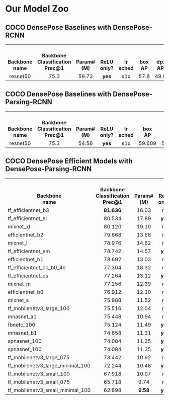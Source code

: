 # Our Model Zoo

## COCO DensePose Baselines with DensePose-RCNN

<table><tbody>
<!-- START TABLE -->
<!-- TABLE HEADER -->
<th valign="bottom">Backbone<br/>name</th>
<th valign="bottom">Backbone<br/>Classification<br/>Prec@1</th>
<th valign="bottom">Param#(M)</th>
<th valign="bottom">ReLU only?</th>
<th valign="bottom">lr<br/>sched</th>
<th valign="bottom">box<br/>AP</th>
<th valign="bottom">dp.<br/>AP</th>
<th valign="bottom">FPS<br/>GeForce GTX<br/>1080 Ti</th>
<th valign="bottom">FPS<br/>CPU</th>
<!-- TABLE BODY --> 
<!-- ROW: ROW: 1 --> 
<tr>
<td align="center">resnet50</td>
<td align="center">75.3</td>
<td align="center">59.73</td>
<td align="center"><b>yes</b></td>
<td align="center">s1x</td>
<td align="center">57.8</td>
<td align="center">49.8</td>
<td align="center">13.16</td>
<td align="center">0.62</td>
</tr>
</tbody></table>

## COCO DensePose Baselines with DensePose-Parsing-RCNN

<table><tbody>
<!-- START TABLE -->
<!-- TABLE HEADER -->
<th valign="bottom">Backbone<br/>name</th>
<th valign="bottom">Backbone<br/>Classification<br/>Prec@1</th>
<th valign="bottom">Param#(M)</th>
<th valign="bottom">ReLU only?</th>
<th valign="bottom">lr<br/>sched</th>
<th valign="bottom">box<br/>AP</th>
<th valign="bottom">dp.<br/>AP</th>
<th valign="bottom">FPS<br/>GeForce GTX<br/>1080 Ti</th>
<th valign="bottom">FPS<br/>CPU</th>
<!-- TABLE BODY --> 
<!-- ROW: ROW: 1 --> 
<tr>
<td align="center">resnet50</td>
<td align="center">75.3</td>
<td align="center">54.56</td>
<td align="center"><b>yes</b></td>
<td align="center">s1x</td>
<td align="center">59.609</td>
<td align="center">54.676</td>
<td align="center">10.15</td>
<td align="center">0.39</td>
</tr>
</tbody></table>

## COCO DensePose Efficient Models with DensePose-Parsing-RCNN

<table><tbody>
<!-- START TABLE -->
<!-- TABLE HEADER -->
<th valign="bottom">Backbone<br/>name</th>
<th valign="bottom">Backbone<br/>Classification<br/>Prec@1</th>
<th valign="bottom">Param#(M)</th>
<th valign="bottom">ReLU only?</th>
<th valign="bottom">lr<br/>sched</th>
<th valign="bottom">box<br/>AP</th>
<th valign="bottom">dp.<br/>AP</th>
<th valign="bottom">FPS<br/>GeForce GTX<br/>1080 Ti</th>
<th valign="bottom">FPS<br/>CPU</th>
<!-- TABLE BODY -->
<!-- ROW: 1 --> 
<tr><td align="left">tf_efficientnet_b3</td>
<td align="center"><b>81.636</b></td>
<td align="center">16.03</td>
<td align="center">no</td>
<td align="center">s1x</td>
<td align="center">59.027</td>
<td align="center">53.084</td>
<td align="center">8.31</td>
<td align="center">0.37</td>
</tr>
<!-- ROW: 2 --> 
<tr><td align="left">tf_efficientnet_el</td>
<td align="center">80.534</td>
<td align="center">17.89</td>
<td align="center"><b>yes</b></td>
<td align="center">s1x</td>
<td align="center"><b>60.069</b></td>
<td align="center"><b>53.378</b></td>
<td align="center">8.11</td>
<td align="center">0.34</td>
</tr>
<!-- ROW: 3 --> 
<tr><td align="left">mixnet_xl</td>
<td align="center">80.120</td>
<td align="center">19.10</td>
<td align="center">no</td>
<td align="center">s1x</td>
<td align="center">58.444</td>
<td align="center">51.475</td>
<td align="center">8.54</td>
<td align="center">0.32</td>
</tr>
<!-- ROW: 4 -->
<tr><td align="left">efficientnet_b2</td>
<td align="center">79.668</td>
<td align="center">13.68</td>
<td align="center">no</td>
<td align="center">s1x</td>
<td align="center">58.041</td>
<td align="center">51.800</td>
<td align="center">9.33</td>
<td align="center">0.38</td>
</tr>
<!-- ROW: 5 --> 
<tr><td align="left">mixnet_l</td>
<td align="center">78.976</td>
<td align="center">14.62</td>
<td align="center">no</td>
<td align="center">s1x</td>
<td align="center">57.481</td>
<td align="center">50.649</td>
<td align="center">8.52</td>
<td align="center">0.34</td>
<!-- ROW: 6 --> 
<tr><td align="left">tf_efficientnet_em</td>
<td align="center">78.742</td>
<td align="center">14.57</td>
<td align="center"><b>yes</b></td>
<td align="center">s1x</td>
<td align="center">58.825</td>
<td align="center">52.302</td>
<td align="center">9.21</td>
<td align="center">0.37</td>
</tr>
<!-- ROW: 7 --> 
<tr><td align="left">efficientnet_b1</td>
<td align="center">78.692</td>
<td align="center">13.03</td>
<td align="center">no</td>
<td align="center">s1x</td>
<td align="center">57.654</td>
<td align="center">51.053</td>
<td align="center">9.49</td>
<td align="center">0.39</td>
</tr>
<!-- ROW: 8 --> 
<tr><td align="left">tf_efficientnet_cc_b0_4e</td>
<td align="center">77.304</td>
<td align="center">18.32</td>
<td align="center">no</td>
<td align="center">s1x</td>
<td align="center">56.779</td>
<td align="center">49.231</td>
<td align="center">10.63</td>
<td align="center">0.40</td>
</tr>
<!-- ROW: 9 --> 
<tr><td align="left">tf_efficientnet_es</td>
<td align="center">77.264</td>
<td align="center">13.12</td>
<td align="center"><b>yes</b></td>
<td align="center">s1x</td>
<td align="center">58.296</td>
<td align="center">51.606</td>
<td align="center">10.03</td>
<td align="center">0.39</td>
</tr>
<!-- ROW: 10 --> 
<tr><td align="left">mixnet_m</td>
<td align="center">77.256</td>
<td align="center">12.39</td>
<td align="center">no</td>
<td align="center">s1x</td>
<td align="center">56.834</td>
<td align="center">48.371</td>
<td align="center">9.39</td>
<td align="center">0.35</td>
<!-- ROW: 11 --> 
<tr><td align="left">efficientnet_b0</td>
<td align="center">76.912</td>
<td align="center">12.10</td>
<td align="center">no</td>
<td align="center">s1x</td>
<td align="center">56.271</td>
<td align="center">49.647</td>
<td align="center">10.53</td>
<td align="center">0.39</td>
</tr>
<!-- ROW: 12 --> 
<tr><td align="left">mixnet_s</td>
<td align="center">75.988</td>
<td align="center">11.52</td>
<td align="center">no</td>
<td align="center">s1x</td>
<td align="center">55.132</td>
<td align="center">46.685</td>
<td align="center">10.34</td>
<td align="center">0.37</td>
<!-- ROW: 13 -->
<tr><td align="left">tf_mobilenetv3_large_100</td>
<td align="center">75.516</td>
<td align="center">12.04</td>
<td align="center">no</td>
<td align="center">s1x</td>
<td align="center">54.537</td>
<td align="center">47.195</td>
<td align="center">11.54</td>
<td align="center">0.40</td>
</tr>
<!-- ROW: 14 --> 
<tr><td align="left">mnasnet_a1</td>
<td align="center">75.448</td>
<td align="center">10.94</td>
<td align="center">no</td>
<td align="center">s1x</td>
<td align="center">54.648</td>
<td align="center">47.036</td>
<td align="center">11.21</td>
<td align="center">0.38</td>
</tr>
<!-- ROW: 15 --> 
<tr><td align="left">fbnetc_100</td>
<td align="center">75.124</td>
<td align="center">11.49</td>
<td align="center"><b>yes</b></td>
<td align="center">s1x</td>
<td align="center">55.399</td>
<td align="center">47.983</td>
<td align="center">10.97</td>
<td align="center">0.37</td>
</tr>
<!-- ROW: 16 --> 
<tr><td align="left">mnasnet_b1</td>
<td align="center">74.658</td>
<td align="center">11.31</td>
<td align="center"><b>yes</b></td>
<td align="center">s1x</td>
<td align="center">55.280</td>
<td align="center">47.658</td>
<td align="center">11.24</td>
<td align="center">0.37</td>
</tr>
<!-- ROW: 17 -->
<tr><td align="left">spnasnet_100</td>
<td align="center">74.084</td>
<td align="center">11.35</td>
<td align="center"><b>yes</b></td>
<td align="center">s1x</td>
<td align="center">56.370</td>
<td align="center">49.512</td>
<td align="center"><b>12.03</b></td>
<td align="center"><b>0.42</b></td>
</tr>
<!-- ROW: 17 -->
<tr><td align="left">spnasnet_100</td>
<td align="center">74.084</td>
<td align="center">11.35</td>
<td align="center"><b>yes</b></td>
<td align="center"><b>s3x</b></td>
<td align="center">57.599</td>
<td align="center">52.027</td>
<td align="center"><b>13.11</b></td>
<td align="center"><b>0.49</b></td>
</tr>
<!-- ROW: 18 -->
<tr><td align="left">tf_mobilenetv3_large_075</td>
<td align="center">73.442</td>
<td align="center">10.92</td>
<td align="center">no</td>
<td align="center">s1x</td>
<td align="center">52.763</td>
<td align="center">44.736</td>
<td align="center">11.02</td>
<td align="center">0.36</td>
</tr>
<!-- ROW: 19 -->
<tr><td align="left">tf_mobilenetv3_large_minimal_100</td>
<td align="center">72.244</td>
<td align="center">10.48</td>
<td align="center"><b>yes</b></td>
<td align="center">s1x</td>
<td align="center">52.464</td>
<td align="center">44.632</td>
<td align="center">11.33</td>
<td align="center">0.36</td>
</tr>
<!-- ROW: 20 -->
<tr><td align="left">tf_mobilenetv3_small_100</td>
<td align="center">67.918</td>
<td align="center">10.07</td>
<td align="center">no</td>
<td align="center">s1x</td>
<td align="center">46.914</td>
<td align="center">35.808</td>
<td align="center">10.62</td>
<td align="center">0.35</td>
</tr>
<!-- ROW: 21 -->
<tr><td align="left">tf_mobilenetv3_small_075</td>
<td align="center">65.718</td>
<td align="center">9.74</td>
<td align="center">no</td>
<td align="center">s1x</td>
<td align="center">44.224</td>
<td align="center">32.650</td>
<td align="center">10.16</td>
<td align="center">0.33</td>
</tr>
<!-- ROW: 22 -->
<tr><td align="left">tf_mobilenetv3_small_minimal_100</td>
<td align="center">62.898</td>
<td align="center"><b>9.58</b></td>
<td align="center"><b>yes</b></td>
<td align="center">s1x</td>
<td align="center">45.989</td>
<td align="center">36.522</td>
<td align="center">10.34</td>
<td align="center">0.34</td>
</tr>
</tbody></table>